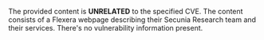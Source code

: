 The provided content is **UNRELATED** to the specified CVE. The content consists of a Flexera webpage describing their Secunia Research team and their services. There's no vulnerability information present.